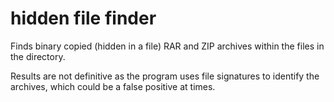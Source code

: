 # hidden file finder

Finds binary copied (hidden in a file) RAR and ZIP archives within the files in the directory.

Results are not definitive as the program uses file signatures to identify the archives, which could be a false positive at times.


